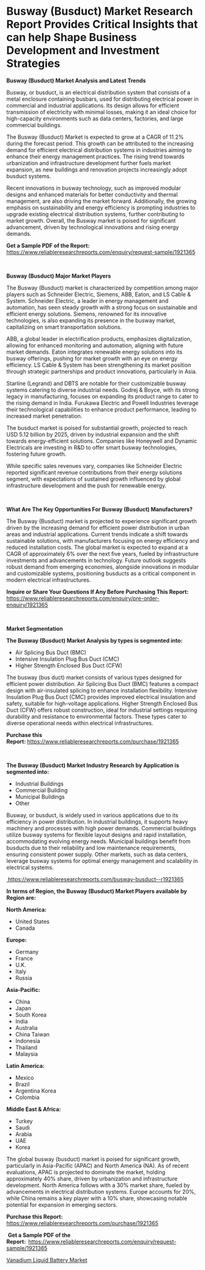 <p><h1>Busway (Busduct) Market Research Report Provides Critical Insights that can help Shape Business Development and Investment Strategies</h1></p><p><strong>Busway (Busduct) Market Analysis and Latest Trends</strong></p>
<p><p>Busway, or busduct, is an electrical distribution system that consists of a metal enclosure containing busbars, used for distributing electrical power in commercial and industrial applications. Its design allows for efficient transmission of electricity with minimal losses, making it an ideal choice for high-capacity environments such as data centers, factories, and large commercial buildings.</p><p>The Busway (Busduct) Market is expected to grow at a CAGR of 11.2% during the forecast period. This growth can be attributed to the increasing demand for efficient electrical distribution systems in industries aiming to enhance their energy management practices. The rising trend towards urbanization and infrastructure development further fuels market expansion, as new buildings and renovation projects increasingly adopt busduct systems.</p><p>Recent innovations in busway technology, such as improved modular designs and enhanced materials for better conductivity and thermal management, are also driving the market forward. Additionally, the growing emphasis on sustainability and energy efficiency is prompting industries to upgrade existing electrical distribution systems, further contributing to market growth. Overall, the Busway market is poised for significant advancement, driven by technological innovations and rising energy demands.</p></p>
<p><strong>Get a Sample PDF of the Report:&nbsp;</strong> <a href="https://www.reliableresearchreports.com/enquiry/request-sample/1921365?utm_campaign=2463&utm_medium=2&utm_source=Github&utm_content=ia&utm_term=14022025&utm_id=busway-busduct">https://www.reliableresearchreports.com/enquiry/request-sample/1921365</a></p>
<p>&nbsp;</p>
<p><strong>Busway (Busduct) Major Market Players</strong></p>
<p><p>The Busway (Busduct) market is characterized by competition among major players such as Schneider Electric, Siemens, ABB, Eaton, and LS Cable & System. Schneider Electric, a leader in energy management and automation, has seen steady growth with a strong focus on sustainable and efficient energy solutions. Siemens, renowned for its innovative technologies, is also expanding its presence in the busway market, capitalizing on smart transportation solutions.</p><p>ABB, a global leader in electrification products, emphasizes digitalization, allowing for enhanced monitoring and automation, aligning with future market demands. Eaton integrates renewable energy solutions into its busway offerings, pushing for market growth with an eye on energy efficiency. LS Cable & System has been strengthening its market position through strategic partnerships and product innovations, particularly in Asia.</p><p>Starline (Legrand) and DBTS are notable for their customizable busway systems catering to diverse industrial needs. Godrej & Boyce, with its strong legacy in manufacturing, focuses on expanding its product range to cater to the rising demand in India. Furukawa Electric and Powell Industries leverage their technological capabilities to enhance product performance, leading to increased market penetration.</p><p>The busduct market is poised for substantial growth, projected to reach USD 5.12 billion by 2025, driven by industrial expansion and the shift towards energy-efficient solutions. Companies like Honeywell and Dynamic Electricals are investing in R&D to offer smart busway technologies, fostering future growth.</p><p>While specific sales revenues vary, companies like Schneider Electric reported significant revenue contributions from their energy solutions segment, with expectations of sustained growth influenced by global infrastructure development and the push for renewable energy.</p></p>
<p>&nbsp;</p>
<p><strong>What Are The Key Opportunities For Busway (Busduct) Manufacturers?</strong></p>
<p><p>The Busway (Busduct) market is projected to experience significant growth driven by the increasing demand for efficient power distribution in urban areas and industrial applications. Current trends indicate a shift towards sustainable solutions, with manufacturers focusing on energy efficiency and reduced installation costs. The global market is expected to expand at a CAGR of approximately 6% over the next five years, fueled by infrastructure investments and advancements in technology. Future outlook suggests robust demand from emerging economies, alongside innovations in modular and customizable systems, positioning busducts as a critical component in modern electrical infrastructures.</p></p>
<p><strong>Inquire or Share Your Questions If Any Before Purchasing This Report:</strong> <a href="https://www.reliableresearchreports.com/enquiry/pre-order-enquiry/1921365?utm_campaign=2463&utm_medium=2&utm_source=Github&utm_content=ia&utm_term=14022025&utm_id=busway-busduct">https://www.reliableresearchreports.com/enquiry/pre-order-enquiry/1921365</a></p>
<p>&nbsp;</p>
<p><strong>Market Segmentation</strong></p>
<p><strong>The Busway (Busduct) Market Analysis by types is segmented into:</strong></p>
<p><ul><li>Air Splicing Bus Duct (BMC)</li><li>Intensive Insulation Plug Bus Duct (CMC)</li><li>Higher Strength Enclosed Bus Duct (CFW)</li></ul></p>
<p><p>The busway (bus duct) market consists of various types designed for efficient power distribution. Air Splicing Bus Duct (BMC) features a compact design with air-insulated splicing to enhance installation flexibility. Intensive Insulation Plug Bus Duct (CMC) provides improved electrical insulation and safety, suitable for high-voltage applications. Higher Strength Enclosed Bus Duct (CFW) offers robust construction, ideal for industrial settings requiring durability and resistance to environmental factors. These types cater to diverse operational needs within electrical infrastructures.</p></p>
<p><strong>Purchase this Report:&nbsp;</strong><a href="https://www.reliableresearchreports.com/purchase/1921365?utm_campaign=2463&utm_medium=2&utm_source=Github&utm_content=ia&utm_term=14022025&utm_id=busway-busduct">https://www.reliableresearchreports.com/purchase/1921365</a></p>
<p>&nbsp;</p>
<p><strong>The Busway (Busduct) Market Industry Research by Application is segmented into:</strong></p>
<p><ul><li>Industrial Buildings</li><li>Commercial Building</li><li>Municipal Buildings</li><li>Other</li></ul></p>
<p><p>Busway, or busduct, is widely used in various applications due to its efficiency in power distribution. In industrial buildings, it supports heavy machinery and processes with high power demands. Commercial buildings utilize busway systems for flexible layout designs and rapid installation, accommodating evolving energy needs. Municipal buildings benefit from busducts due to their reliability and low maintenance requirements, ensuring consistent power supply. Other markets, such as data centers, leverage busway systems for optimal energy management and scalability in electrical systems.</p></p>
<p><a href="https://www.reliableresearchreports.com/busway-busduct--r1921365?utm_campaign=2463&utm_medium=2&utm_source=Github&utm_content=ia&utm_term=14022025&utm_id=busway-busduct">&nbsp;https://www.reliableresearchreports.com/busway-busduct--r1921365</a></p>
<p><strong>In terms of Region, the Busway (Busduct) Market Players available by Region are:</strong></p>
<p>
    <p> <strong> North America: </strong>
        <ul>
            <li>United States</li>
            <li>Canada</li>
        </ul>
        </p> 
    <p> <strong> Europe: </strong>
        <ul>
            <li>Germany</li>
            <li>France</li>
            <li>U.K.</li>
            <li>Italy</li>
            <li>Russia</li>
        </ul>
        </p> 
    <p> <strong> Asia-Pacific: </strong>
        <ul>
            <li>China</li>
            <li>Japan</li>
            <li>South Korea</li>
            <li>India</li>
            <li>Australia</li>
            <li>China Taiwan</li>
            <li>Indonesia</li>
            <li>Thailand</li>
            <li>Malaysia</li>
        </ul>
        </p> 
    <p> <strong> Latin America: </strong>
        <ul>
            <li>Mexico</li>
            <li>Brazil</li>
            <li>Argentina Korea</li>
            <li>Colombia</li>
        </ul>
        </p> 
    <p> <strong> Middle East & Africa: </strong>
        <ul>
            <li>Turkey</li>
            <li>Saudi</li>
            <li>Arabia</li>
            <li>UAE</li>
            <li>Korea</li>
        </ul>
    </p>
    </p>
<p><p>The global busway (busduct) market is poised for significant growth, particularly in Asia-Pacific (APAC) and North America (NA). As of recent evaluations, APAC is projected to dominate the market, holding approximately 40% share, driven by urbanization and infrastructure development. North America follows with a 30% market share, fueled by advancements in electrical distribution systems. Europe accounts for 20%, while China remains a key player with a 10% share, showcasing notable potential for expansion in emerging sectors.</p></p>
<p><strong>Purchase this Report: </strong><a href="https://www.reliableresearchreports.com/purchase/1921365?utm_campaign=2463&utm_medium=2&utm_source=Github&utm_content=ia&utm_term=14022025&utm_id=busway-busduct">https://www.reliableresearchreports.com/purchase/1921365</a></p>
<p>&nbsp;<strong>Get a Sample PDF of the Report:&nbsp;&nbsp;</strong><a href="https://www.reliableresearchreports.com/enquiry/request-sample/1921365?utm_campaign=2463&utm_medium=2&utm_source=Github&utm_content=ia&utm_term=14022025&utm_id=busway-busduct">https://www.reliableresearchreports.com/enquiry/request-sample/1921365</a></p>
<p><strong></strong></p>
<p><p><a href="https://github.com/pinzinyaah/Market-Research-Report-List-1/blob/main/vanadium-liquid-battery-market.md?utm_campaign=2463&utm_medium=2&utm_source=Github&utm_content=ia&utm_term=14022025&utm_id=busway-busduct">Vanadium Liquid Battery Market</a></p></p>